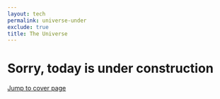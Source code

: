 ```yaml
---
layout: tech
permalink: universe-under
exclude: true
title: The Universe
---
```


# Sorry, today is under construction

[Jump to cover page](index)
